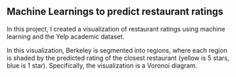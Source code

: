 ## Machine Learnings to predict restaurant ratings 

In this project, I created a visualization of restaurant ratings using machine learning and the Yelp academic dataset. 

In this visualization, Berkeley is segmented into regions, where each region is shaded by the predicted rating of the 
closest restaurant (yellow is 5 stars, blue is 1 star). Specifically, the visualization is a Voronoi diagram.

